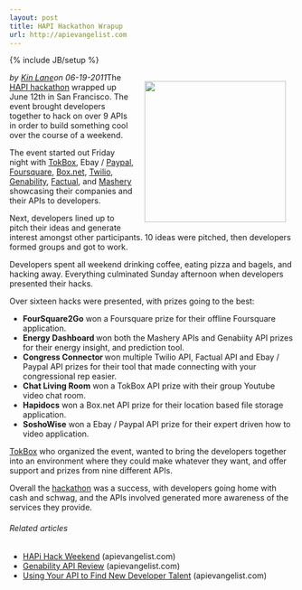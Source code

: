 ```yaml
---
layout: post
title: HAPI Hackathon Wrapup
url: http://apievangelist.com
---
```

{% include JB/setup %}<div><i><span class="small">by</span> <a href="https://plus.google.com/106460238807821851374" rel="author">Kin Lane</a><span class="small">on</span> <span class="post-date">06-19-2011</span></i><a title="HAPI Hackathon" href="http://www.hapihack.com/"><img style="padding: 15px;" src="http://kinlane-productions.s3.amazonaws.com/api-evangelist/HAPI-Hack-Weekend.png" alt="" width="250" align="right" /></a>The <a title="HAPI Hackathon" href="http://www.hapihack.com/">HAPI hackathon</a> wrapped up June 12th in San Francisco.  The event brought developers together to hack on over 9 APIs in order to build something cool over the course of a weekend.<p></p>
The event started out Friday night with <a title="Tokbox" href="http://www.opentok.com/">TokBox</a>, Ebay / <a title="Paypal" href="http://x.com/">Paypal</a>, <a title="Foursquare" href="http://developer.foursquare.com/">Foursquare</a>, <a title="Box.net" href="http://box.net/developers">Box.net</a>, <a title="Twilio" href="http://twilio.com/">Twilio</a>, <a title="Genability" href="http://developer.genability.com/">Genability</a>, <a title="Factual" href="http://www.factual.com/">Factual</a>, and <a title="Mashery" href="http://developer.mashery.com/apis">Mashery</a> showcasing their companies and their APIs to developers.<p></p>
Next, developers lined up to pitch their ideas and generate interest amongst other participants.  10 ideas were pitched, then developers formed groups and got to work.<p></p>
Developers spent all weekend drinking coffee, eating pizza and bagels, and hacking away.  Everything culminated Sunday afternoon when developers presented their hacks.<p></p>
Over sixteen hacks were presented, with prizes going to the best:
<ul class="mainlist">
	<li><strong>FourSquare2Go</strong> won a Foursquare prize for their offline Foursquare application.</li>
	<li><strong>Energy Dashboard </strong>won both the Mashery APIs and Genabiity API prizes for their energy insight, and prediction tool.</li>
	<li><strong>Congress Connector </strong>won multiple Twilio API, Factual API and Ebay / Paypal API prizes for their tool that made connecting with your congressional rep easier.</li>
	<li><strong>Chat Living Room</strong> won a TokBox API prize with their group Youtube video chat room.</li>
	<li><strong>Hapidocs</strong> won a Box.net API prize for their location based file storage application.</li>
	<li><strong>SoshoWise</strong> won a Ebay / Paypal API prize for their expert driven how to video application.</li>
</ul>
<a title="TokBox" href="http://www.tokbox.com/">TokBox</a> who organized the event, wanted to bring the developers together into an environment where they could make whatever they want, and offer support and prizes from nine different APIs.<p></p>
Overall the <a title="Hackathon" href="http://www.apievangelist.com/hackathons-and-contests.php">hackathon</a> was a success, with developers going home with cash and schwag, and the APIs involved generated more awareness of the services they provide.
<h6 class="zemanta-related-title" style="font-size: 1em;">Related articles</h6>
<ul class="zemanta-article-ul">
	<li class="zemanta-article-ul-li"><a href="http://blog.apievangelist.com/2011/06/08/hapi-hack-weekend/">HAPi Hack Weekend</a> (apievangelist.com)</li>
	<li class="zemanta-article-ul-li"><a href="http://blog.apievangelist.com/2011/06/18/1775/">Genability API Review</a> (apievangelist.com)</li>
	<li class="zemanta-article-ul-li"><a href="http://blog.apievangelist.com/2011/06/13/using-your-api-to-find-new-developer-talent/">Using Your API to Find New Developer Talent</a> (apievangelist.com)</li>
</ul>
